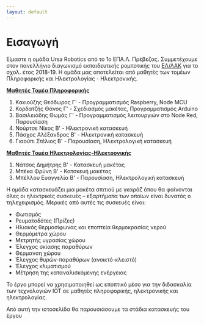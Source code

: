 ```yaml
---
layout: default
---
```

<div>
<h1>Εισαγωγή</h1>
<p>Είμαστε η ομάδα Ursa Robotics από το 1ο ΕΠΑ.Λ. Πρέβεζας. Συμμετέχουμε στον πανελλήνιο διαγωνισμό εκπαιδευτικής ρομποτικής του <a href="https://robotics.ellak.gr/" target="_blank" title="Μετάβαση">ΕΛ/ΛΑΚ</a> για το σχολ. έτος 2018-19. Η ομάδα μας αποτελείται από μαθητές των τομέων Πληροφορικής και Ηλεκτρολογίας - Ηλεκτρονικής.</p>

<b><u>Μαθητές Τομέα Πληροφορικής</u></b>
<ol>
  <li>Κακιούζης Θεόδωρος Γ' - Προγραμματισμός Raspberry, Node MCU</li>
  <li>Κορδατζής Θάνος Γ' - Σχεδιασμός μακέτας, Προγραμματισμός Arduino</li>
  <li>Βασιλειάδης Θωμάς Γ' - Προγραμματισμός λειτουργιών στο Node Red, Παρουσίαση</li>
  <li>Νούρτσε Νίκος Β' - Ηλεκτρονική κατασκευή</li>
  <li>Πάσχος Αλέξανδρος Β' - Ηλεκτρονική κατασκευή</li>
  <li>Γιαούπι Στέλιος Β' - Παρουσίαση, Ηλεκτρολογική κατασκευή</li> 
</ol>

<b><u>Μαθητές Τομέα Ηλεκτρολογίας-Ηλεκτρονικής</u></b>
<ol>
  <li>Νάτσος Δημήτρης Β' - Κατασκευή μακέτας</li>
  <li>Μπέκα Φρύνη Β' - Κατσκευή μακέτας</li>
  <li>Μπέλλου Ευαγγελία Β' - Παρουσίαση, Ηλεκτρολογική κατασκευή</li>
</ol>

<p>Η ομάδα κατασκευάζει μια μακέτα σπιτιού με γκαράζ όπου θα φαίνονται όλες οι ηλεκτρικές συσκευές – εξαρτήματα των οποίων είναι δυνατός ο τηλεχειρισμός. Μερικές από αυτές τις συσκευές είναι:</p>
<ul>
  <li>Φωτισμός</li>
  <li>Ρευματοδότες (Πρίζες)</li>
  <li>Ηλιακός θερμοσίφωνας και εποπτεία θερμοκρασίας νερού</li>
  <li>Θερμόμετρα χώρου</li>
  <li>Μετρητής υγρασίας χώρου</li>
  <li>Έλεγχος σκίασης παραθύρων</li>
  <li>Θέρμανση χώρου</li>
  <li>Έλεγχος θυρών-παραθύρων (ανοικτό-κλειστό)</li>
  <li>Έλεγχος κλιματισμού</li>
  <li>Μέτρηση της καταναλισκόμενης ενέργειας</li>  
</ul>
<p>Το έργο μπορεί να χρησιμοποιηθεί ως εποπτικό μέσο για την διδασκαλία των τεχνολογιών IOT σε μαθητές πληροφορικής, ηλεκτρονικής και ηλεκτρολογίας.</p>
<p>Από αυτή την ιστοσελίδα θα παρουσιάσουμε τα στάδια κατασκευής του έργου</p>
</div>
